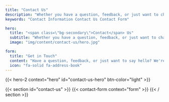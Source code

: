 ```yaml
---
title: "Contact Us"
description: "Whether you have a question, feedback, or just want to chat, we're here to listen. Reach out, and let's make something great together."
keywords: "Contact Information Contact Us Contact Form"

hero:
  title: "<span class=\"bg-secondary\">Contact</span> Us"
  subtitle: "Whether you have a question, feedback, or just want to chat, we're here to listen. Reach out, and let's make something great together."
  image: "img/content/contact-us/hero.jpg"

form:
  title: "Get in Touch"
  content: "Have a question, feedback, or just want to say hello? We're all ears! Reach out to us, and we'll get back to you as soon as possible."
  icon: "fa-solid fa-address-book"
---
```


{{< hero-2 context="hero" id="contact-us-hero" btn-color="light" >}}

{{< section id="contact-us" >}}
{{< contact-form context="form" >}}
{{< / section >}}

